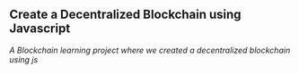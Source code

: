 ## Create a Decentralized Blockchain using Javascript

_A Blockchain learning project where we created a decentralized blockchain using js_
